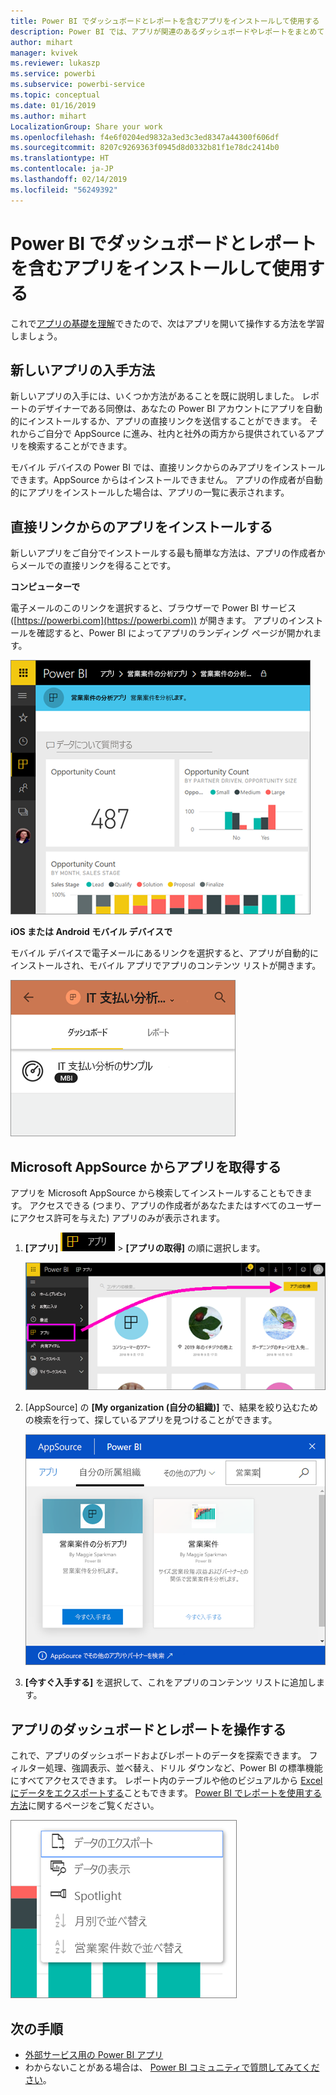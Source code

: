 ```yaml
---
title: Power BI でダッシュボードとレポートを含むアプリをインストールして使用する
description: Power BI では、アプリが関連のあるダッシュボードやレポートをまとめて 1 つの場所に表示します。
author: mihart
manager: kvivek
ms.reviewer: lukaszp
ms.service: powerbi
ms.subservice: powerbi-service
ms.topic: conceptual
ms.date: 01/16/2019
ms.author: mihart
LocalizationGroup: Share your work
ms.openlocfilehash: f4e6f0204ed9832a3ed3c3ed8347a44300f606df
ms.sourcegitcommit: 8207c9269363f0945d8d0332b81f1e78dc2414b0
ms.translationtype: HT
ms.contentlocale: ja-JP
ms.lasthandoff: 02/14/2019
ms.locfileid: "56249392"
---
```

# <a name="install-and-use-apps-with-dashboards-and-reports-in-power-bi"></a>Power BI でダッシュボードとレポートを含むアプリをインストールして使用する
これで[アプリの基礎を理解](end-user-apps.md)できたので、次はアプリを開いて操作する方法を学習しましょう。 

## <a name="ways-to-get-a-new-app"></a>新しいアプリの入手方法
新しいアプリの入手には、いくつか方法があることを既に説明しました。 レポートのデザイナーである同僚は、あなたの Power BI アカウントにアプリを自動的にインストールするか、アプリの直接リンクを送信することができます。 それからご自分で AppSource に進み、社内と社外の両方から提供されているアプリを検索することができます。 

モバイル デバイスの Power BI では、直接リンクからのみアプリをインストールできます。AppSource からはインストールできません。 アプリの作成者が自動的にアプリをインストールした場合は、アプリの一覧に表示されます。

## <a name="install-an-app-from-a-direct-link"></a>直接リンクからのアプリをインストールする
新しいアプリをご自分でインストールする最も簡単な方法は、アプリの作成者からメールでの直接リンクを得ることです。  

**コンピューターで** 

電子メールのこのリンクを選択すると、ブラウザーで Power BI サービス ([https://powerbi.com](https://powerbi.com)) が開きます。 アプリのインストールを確認すると、Power BI によってアプリのランディング ページが開かれます。

![Power BI サービスのアプリ ランディング ページ](./media/end-user-app-view/power-bi-app-landing-page-opportunity-480.png)

**iOS または Android モバイル デバイスで** 

モバイル デバイスで電子メールにあるリンクを選択すると、アプリが自動的にインストールされ、モバイル アプリでアプリのコンテンツ リストが開きます。 

![モバイル デバイスのアプリ コンテンツ リスト](./media/end-user-app-view/power-bi-app-index-it-spend-360.png)

## <a name="get-the-app-from-microsoft-appsource"></a>Microsoft AppSource からアプリを取得する
アプリを Microsoft AppSource から検索してインストールすることもできます。 アクセスできる (つまり、アプリの作成者があなたまたはすべてのユーザーにアクセス許可を与えた) アプリのみが表示されます。

1. **[アプリ]** ![左側のナビゲーション ウィンドウの [アプリ]](./media/end-user-apps/power-bi-apps-bar.png) > **[アプリの取得]** の順に選択します。 
   
     ![[アプリの取得] アイコン](./media/end-user-app-view/power-bi-get-apps.png)
2. [AppSource] の **[My organization (自分の組織)]** で、結果を絞り込むための検索を行って、探しているアプリを見つけることができます。
   
     ![AppSource の [自分の所属組織]](./media/end-user-app-view/power-bi-appsource-my-org.png)
3. **[今すぐ入手する]** を選択して、これをアプリのコンテンツ リストに追加します。 

## <a name="interact-with-the-dashboards-and-reports-in-the-app"></a>アプリのダッシュボードとレポートを操作する
これで、アプリのダッシュボードおよびレポートのデータを探索できます。 フィルター処理、強調表示、並べ替え、ドリル ダウンなど、Power BI の標準機能にすべてアクセスできます。 レポート内のテーブルや他のビジュアルから [Excel にデータをエクスポートする](end-user-export-data.md)こともできます。 [Power BI でレポートを使用する方法](end-user-reading-view.md)に関するページをご覧ください。 

![Power BI ビジュアルからデータをエクスポートする](./media/end-user-app-view/power-bi-service-export-data-visual.png)


## <a name="next-steps"></a>次の手順
* [外部サービス用の Power BI アプリ](end-user-connect-to-services.md)
* わからないことがある場合は、 [Power BI コミュニティで質問してみてください](http://community.powerbi.com/)。

